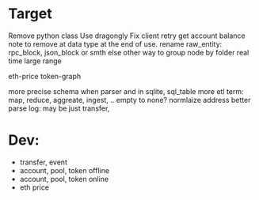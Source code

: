 # Target
Remove python class
Use dragongly
Fix client retry
get account balance
note to remove at data type at the end of use.
rename raw_entity: rpc_block, json_block or smth else
other way to group node by folder
real time
large range

eth-price
token-graph

more precise schema when parser and in sqlite, sql_table
more etl term: map, reduce, aggreate, ingest, .. 
empty to none?
normlaize address
better parse log: may be just transfer, 
# Dev:
- transfer, event
- account, pool, token offline
- account, pool, token online
- eth price
